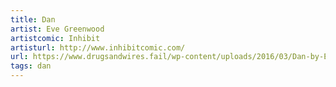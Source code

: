 ```yaml
---
title: Dan
artist: Eve Greenwood
artistcomic: Inhibit
artisturl: http://www.inhibitcomic.com/
url: https://www.drugsandwires.fail/wp-content/uploads/2016/03/Dan-by-Eve-Greenwood.jpg
tags: dan
---
```

